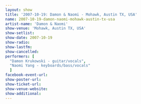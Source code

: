 ```yaml
---
layout: show
title: '2007-10-19: Damon & Naomi - Mohawk, Austin TX, USA'
name: 2007-10-19-damon-naomi-mohawk-austin-tx-usa
artist-name: 'Damon & Naomi'
show-venue: 'Mohawk, Austin TX, USA'
show-setlist: 
show-date: 2007-10-19
show-radio: 
show-lastfm: 
show-cancelled: 
performers: [
  "Damon Krukowski - guitar/vocals",
  "Naomi Yang - keyboards/bass/vocals"
  ]
facebook-event-url: 
show-poster-url: 
show-ticket-url: 
show-venue-website: 
show-additional: 
---
```


